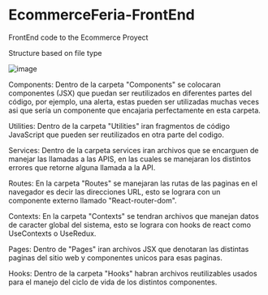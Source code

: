 # EcommerceFeria-FrontEnd
FrontEnd code to the Ecommerce Proyect

Structure based on file type

![image](https://github.com/Ariel-r03/EcommerceFeria-FrontEnd/assets/66917994/61e05866-efef-4af8-8a75-6ce1df96225b)

Components: Dentro de la carpeta "Components" se colocaran componentes (JSX) que puedan ser reutilizados en diferentes partes del código, por ejemplo,
una alerta, estas pueden ser utilizadas muchas veces asi que sería un componente que encajaria perfectamente en esta carpeta.

Utilities: Dentro de la carpeta "Utilities" iran fragmentos de código JavaScript que pueden ser reutilizados en otra parte del codigo.

Services: Dentro de la carpeta services iran archivos que se encarguen de manejar las llamadas a las APIS, en las cuales se manejaran los distintos errores que retorne alguna llamada a la API.

Routes: En la carpeta "Routes" se manejaran las rutas de las paginas en el navegador es decir las direcciones URL, esto se lograra con un componente externo llamado "React-router-dom".

Contexts: En la carpeta "Contexts" se tendran archivos que manejan datos de caracter global del sistema, esto se lograra con hooks de react como UseContexts o UseRedux.

Pages: Dentro de "Pages" iran archivos JSX que denotaran las distintas paginas del sitio web y componentes unicos para esas paginas.

Hooks: Dentro de la carpeta "Hooks" habran archivos reutilizables usados para el manejo del ciclo de vida de los distintos componentes.

